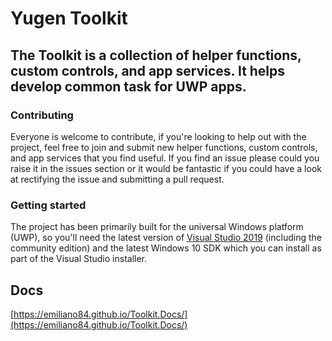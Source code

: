 # Yugen Toolkit

## The Toolkit is a collection of helper functions, custom controls, and app services. It helps develop common task for UWP apps. 

### Contributing
Everyone is welcome to contribute, if you're looking to help out with the project, feel free to join and submit new helper functions, custom controls, and app services that you find useful. If you find an issue please could you raise it in the issues section or it would be fantastic if you could have a look at rectifying the issue and submitting a pull request. 

### Getting started
The project has been primarily built for the universal Windows platform (UWP), so you'll need the latest version of [Visual Studio 2019](https://www.visualstudio.com/) (including the community edition) and the latest Windows 10 SDK which you can install as part of the Visual Studio installer.

## Docs
[https://emiliano84.github.io/Toolkit.Docs/](https://emiliano84.github.io/Toolkit.Docs/)

